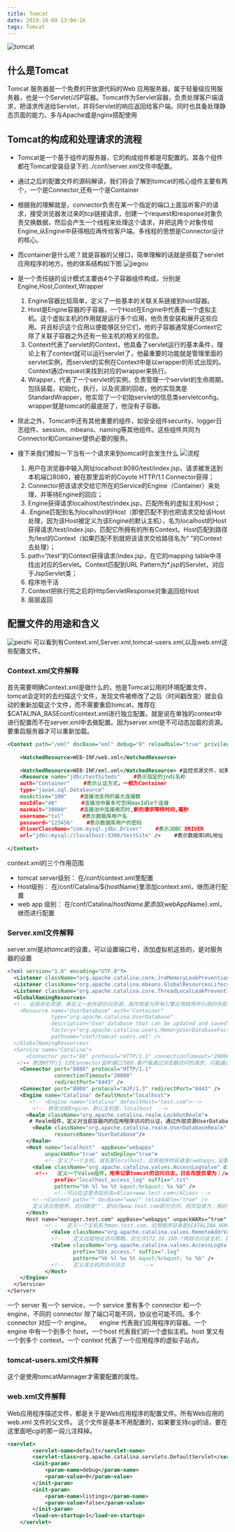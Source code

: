 ```yaml
---
title: Tomcat
date: 2019-10-09 13:04:16
tags: Tomcat
---
```

![tomcat](tom.png)
<!--more-->
## 什么是Tomcat
Tomcat 服务器是一个免费的开放源代码的Web 应用服务器，属于轻量级应用服务器，也是一个Servlet/JSP容器。Tomcat作为Servlet容器，负责处理客户端请求，把请求传送给Servlet，并将Servlet的响应返回给客户端。同时也具备处理静态页面的能力。多与Apache或是nginx搭配使用
## Tomcat的构成和处理请求的流程
+ Tomcat是一个基于组件的服务器，它的构成组件都是可配置的。其各个组件都在Tomcat安装目录下的../conf/server.xml文件中配置。
+ 通过之后的配置文件的源码解读，我们将会了解到tomcat的核心组件主要有两个，一个是Connector,还有一个是Container

+ 根据我的理解就是，connector负责在某一个指定的端口上面监听客户的请求，接受浏览器发过来的tcp链接请求，创建一个request和response对象负责交换数据，然后会产生一个线程来处理这个请求，并把这两个对象传给Engine,从Engine中获得相应再传给客户端。多线程的思想是Connector设计的核心。
+ 而container是什么呢？就是容器的父接口，简单理解的话就是搭载了servlet应用程序的地方。他的体系结构如下图
![jiegou](jiegou.jpg)
+ 是一个责任链的设计模式主要由4个子容器组件构成，分别是Engine,Host,Context,Wrapper
	1. Engine容器比较简单，定义了一些基本的关联关系链接到host容器。
	2. Host是Engine容器的子容器，一个Host在Engine中代表着一个虚拟主机。这个虚拟主机的作用就是运行多个应用，他负责安装和展开这些应用。并且标识这个应用以便能够区分它们，他的子容器通常是Context它除了关联子容器之外还有一些主机的相关的信息。
	3. Context代表了servlet的Context，他具备了servlet运行的基本条件，理论上有了context就可以运行servlet了，他最重要的功能就是管理里面的servlet实例，而servlet的实例在Context中是以wrapper的形式出现的。Context通过request来找到对应的wrapper来执行。
	4. Wrapper，代表了一个servlet的实例，负责管理一个servlet的生命周期，包括装载，初始化，执行，以及资源的回收，他的实现类是StandardWrapper，他实现了一个初始servlet的信息类servletconfig。wrapper就是tomcat的最底层了，他没有子容器。

+ 除此之外，Tomcat中还有其他重要的组件，如安全组件security、logger日志组件、session、mbeans、naming等其他组件。这些组件共同为Connector和Container提供必要的服务。

+ 接下来我们模拟一下当有一个请求来到tomcat时会发生什么
![流程](liucheng.jpg)
	1. 用户在浏览器中输入网址localhost:8080/test/index.jsp，请求被发送到本机端口8080，被在那里监听的Coyote HTTP/1.1 Connector获得；
	2. Connector把该请求交给它所在的Service的Engine（Container）来处理，并等待Engine的回应；
	3. Engine获得请求localhost/test/index.jsp，匹配所有的虚拟主机Host；
	4. .Engine匹配到名为localhost的Host（即使匹配不到也把请求交给该Host处理，因为该Host被定义为该Engine的默认主机），名为localhost的Host获得请求/test/index.jsp，匹配它所拥有的所有Context。Host匹配到路径为/test的Context（如果匹配不到就把该请求交给路径名为“ ”的Context去处理）；
	5. path=“/test”的Context获得请求/index.jsp，在它的mapping table中寻找出对应的Servlet。Context匹配到URL Pattern为*.jsp的Servlet，对应于JspServlet类；
	6. 程序地干活
	7. Context把执行完之后的HttpServletResponse对象返回给Host
	8. 层层返回





## 配置文件的用途和含义
![peizhi](peizhi.png)
可以看到有Context.xml,Server.xml,tomcat-users.xml,以及web.xml这些配置文件。
### Context.xml文件解释
首先需要明确Context.xml是做什么的，他是Tomcat公用的环境配置文件，tomcat会定时的去扫描这个文件，发现文件被修改了之后（时间戳改变）就会自动的重新加载这个文件，而不需要重启tomcat，推荐在$CATALINA_BASEconf/context.xml进行独立配置。就是说在单独的context中进行配置而不在server.xml中去做配置。因为server.xml是不可动态加载的资源。要重启服务器才可以重新加载。
```xml
<Context path="/eml" docBase="eml" debug="0" reloadbale="true" privileged="true">  
       
    <WatchedResource>WEB-INF/web.xml</WatchedResource>  
       
    <WatchedResource>WEB-INF/eml.xml</WatchedResource> #监控资源文件，如果web.xml || eml.xml改变了，则自动重新加载改应用。  
    <Resource name="jdbc/testSiteds" 　　#表示指定的jndi名称  
    auth="Container" 　　#表示认证方式，一般为Container  
    type="javax.sql.DataSource"  
    maxActive="100" 　　#连接池支持的最大连接数  
    maxIdle="40" 　　　　#连接池中最多可空闲maxIdle个连接  
    maxWait="30000" 　　#连接池中连接用完时,新的请求等待时间,毫秒  
    username="txl" 　　　#表示数据库用户名  
    password="123456" 　　#表示数据库用户的密码  
    driverClassName="com.mysql.jdbc.Driver" 　　#表示JDBC DRIVER  
    url="jdbc:mysql://localhost:3306/testSite" /> 　　#表示数据库URL地址  
 
</Context>
```
context.xml的三个作用范围
+ tomcat server级别：  在/conf/context.xml里配置
+ Host级别：  在/conf/Catalina/${hostName}里添加context.xml，继而进行配置
+ web app 级别：  在/conf/Catalina/${hostName}里添加${webAppName}.xml，继而进行配置

### Server.xml文件解释
server.xml是对tomcat的设置，可以设置端口号，添加虚拟机这些的，是对服务器的设置
```xml
<?xml version="1.0" encoding="UTF-8"?>
  <Listener className="org.apache.catalina.core.JreMemoryLeakPreventionListener" />
  <Listener className="org.apache.catalina.mbeans.GlobalResourcesLifecycleListener" />
  <Listener className="org.apache.catalina.core.ThreadLocalLeakPreventionListener" />
  <GlobalNamingResources>
  <!-- 全局命名资源，来定义一些外部访问资源，其作用是为所有引擎应用程序所引用的外部资源的定义 --!> 
    <Resource name="UserDatabase" auth="Container"
              type="org.apache.catalina.UserDatabase"
              description="User database that can be updated and saved"
              factory="org.apache.catalina.users.MemoryUserDatabaseFactory"
              pathname="conf/tomcat-users.xml" />
  </GlobalNamingResources>
  <Service name="Catalina">
      <Connector port="80" protocol="HTTP/1.1" connectionTimeout="20000" redirectPort="8443" /> 
   <!-- 修改HTTP/1.1的Connector监听端口为80.客户端通过浏览器访问的请求，只能通过HTTP传递给tomcat。还可以设置server与URIEncoding参数 --> 
    <Connector port="8080" protocol="HTTP/1.1"
               connectionTimeout="20000"
               redirectPort="8443" />
    <Connector port="8009" protocol="AJP/1.3" redirectPort="8443" />
    <Engine name="Catalina" defaultHost="localhost">
	   <!-- <Engine name="Catalina" defaultHost="test.com">--> 
	    <!-- 修改当前Engine，默认主机是，localhost  --> 
      <Realm className="org.apache.catalina.realm.LockOutRealm">
	   # Realm组件，定义对当前容器内的应用程序访问的认证，通过外部资源UserDatabase进行认证 
        <Realm className="org.apache.catalina.realm.UserDatabaseRealm"
               resourceName="UserDatabase"/>
      </Realm>
      <Host name="localhost"  appBase="webapps"
            unpackWARs="true" autoDeploy="true">
			<!--定义了一个主机，域名是localhost，应用程序的目录是/webapps,设置自动部署解压-->
        <Valve className="org.apache.catalina.valves.AccessLogValve" directory="logs"
		 <!--   定义一个Valve组件，用来记录tomcat的访问日志，日志存放目录为：/web/www/logs如果定义为相对路径则是相当于$CATALINA_HOME，并非相对于appBase，这个要注意。定义日志文件前缀为www_access.并以.log结尾，pattern定义日志内容格式，具体字段表示可以查看tomcat官方文档   --> 
               prefix="localhost_access_log" suffix=".txt"
               pattern="%h %l %u %t &quot;%r&quot; %s %b" />
			   <!--可以在这里添加别名<Alias>www.test.com</Alias> -->
		<!--<Context path="" docBase="www/" reloadable="true" /> 
		定义该应用程序，访问路径""，即访问www.test.com即可访问，网页目录为：相对于appBase下的www/，即/web/www，并且当该应用程序下web.xml或者类等有相关变化时，自动重载当前配置，即不用重启tomcat使部署的新应用程序生效  --> 
      </Host>
	  Host name="manager.test.com" appBase="webapps" unpackWARs="true" autoDeploy="true"> 
	        <!--   定义一个主机名为man.test.com，应用程序目录是$CATALINA_HOME/webapps,自动解压，自动部署   --> 
	          <Valve className="org.apache.catalina.valves.RemoteAddrValve" allow="172.16.100.*" /> 
	          <!--   定义远程地址访问策略，仅允许172.16.100.*网段访问该主机，其他的将被拒绝访问  --> 
	          <Valve className="org.apache.catalina.valves.AccessLogValve" directory="/web/bbs/logs" 
	                 prefix="bbs_access." suffix=".log" 
	                 pattern="%h %l %u %t &quot;%r&quot; %s %b" /> 
	          <!--   定义该主机的访问日志      --> 
	        </Host> 
    </Engine>
  </Service>
</Server>
```
一个 server 有一个 service，一个 service 里有多个 connector 和一个 engine，不同的 connector 除了端口可能不同，协议也可能不同。多个connector 对应一个 engine。　　engine 代表我们应用程序的容器。一个 engine 中有一个到多个 host，一个host 代表我们的一个虚拟主机。host 里又有一个到多个 context，一个 context 代表了一个应用程序的虚拟子站点。

### tomcat-users.xml文件解释
这个是使用tomcatMannager才需要配置的属性。
### web.xml文件解释
Web应用程序描述文件，都是关于是Web应用程序的配置文件。所有Web应用的 web.xml 文件的父文件。
这个文件是基本不用配置的，如果要支持cgi的话，要在这里面吧cgi的那一段儿注释掉。
```xml
<servlet>
        <servlet-name>default</servlet-name>
        <servlet-class>org.apache.catalina.servlets.DefaultServlet</servlet-class>
        <init-param>
            <param-name>debug</param-name>
            <param-value>0</param-value>
        </init-param>
        <init-param>
            <param-name>listings</param-name>
            <param-value>false</param-value>
        </init-param>
        <load-on-startup>1</load-on-startup>
    </servlet>
```
